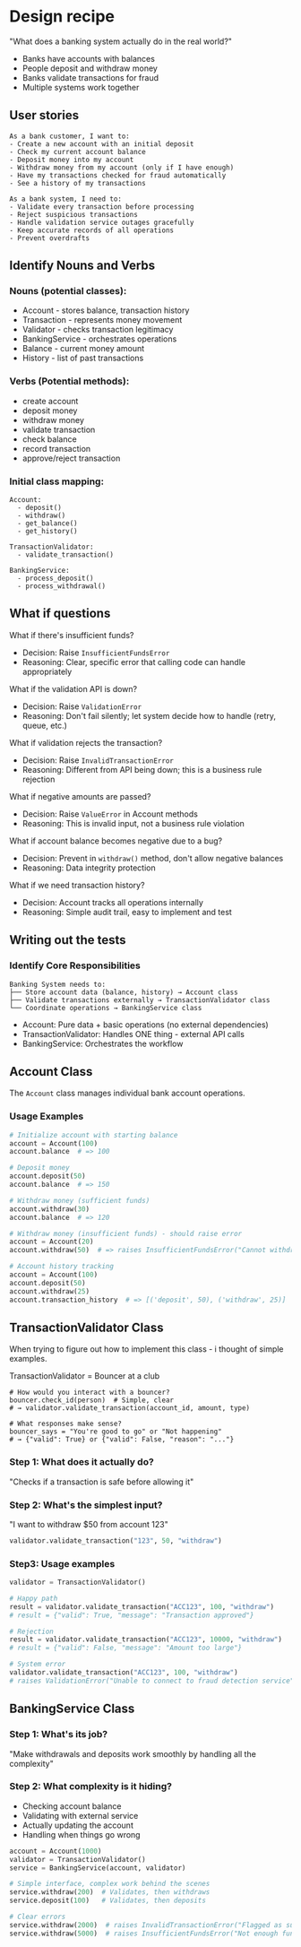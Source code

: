 # Design recipe

"What does a banking system actually do in the real world?"
- Banks have accounts with balances
- People deposit and withdraw money
- Banks validate transactions for fraud
- Multiple systems work together

## User stories
```
As a bank customer, I want to:
- Create a new account with an initial deposit
- Check my current account balance  
- Deposit money into my account
- Withdraw money from my account (only if I have enough)
- Have my transactions checked for fraud automatically
- See a history of my transactions

As a bank system, I need to:
- Validate every transaction before processing
- Reject suspicious transactions
- Handle validation service outages gracefully
- Keep accurate records of all operations
- Prevent overdrafts
```

##  Identify Nouns and Verbs

### Nouns (potential classes):
- Account - stores balance, transaction history
- Transaction - represents money movement
- Validator - checks transaction legitimacy
- BankingService - orchestrates operations
- Balance - current money amount
- History - list of past transactions

### Verbs (Potential methods):
- create account
- deposit money
- withdraw money
- validate transaction
- check balance
- record transaction
- approve/reject transaction

### Initial class mapping:
```
Account:
  - deposit()
  - withdraw() 
  - get_balance()
  - get_history()

TransactionValidator:
  - validate_transaction()
  
BankingService:
  - process_deposit()
  - process_withdrawal()

```

## What if questions
What if there's insufficient funds?
- Decision: Raise `InsufficientFundsError`
- Reasoning: Clear, specific error that calling code can handle appropriately

What if the validation API is down?
- Decision: Raise `ValidationError`
- Reasoning: Don't fail silently; let system decide how to handle (retry, queue, etc.)

What if validation rejects the transaction?
- Decision: Raise `InvalidTransactionError`
- Reasoning: Different from API being down; this is a business rule rejection

What if negative amounts are passed?
- Decision: Raise `ValueError` in Account methods
- Reasoning: This is invalid input, not a business rule violation

What if account balance becomes negative due to a bug?
- Decision: Prevent in `withdraw()` method, don't allow negative balances
- Reasoning: Data integrity protection

What if we need transaction history?
- Decision: Account tracks all operations internally
- Reasoning: Simple audit trail, easy to implement and test


## Writing out the tests

### Identify Core Responsibilities
```
Banking System needs to:
├── Store account data (balance, history) → Account class
├── Validate transactions externally → TransactionValidator class  
└── Coordinate operations → BankingService class
```

- Account: Pure data + basic operations (no external dependencies)
- TransactionValidator: Handles ONE thing - external API calls
- BankingService: Orchestrates the workflow





## Account Class

The `Account` class manages individual bank account operations.

### Usage Examples

```python
# Initialize account with starting balance
account = Account(100)
account.balance  # => 100

# Deposit money
account.deposit(50)
account.balance  # => 150

# Withdraw money (sufficient funds)
account.withdraw(30)
account.balance  # => 120

# Withdraw money (insufficient funds) - should raise error
account = Account(20)
account.withdraw(50)  # => raises InsufficientFundsError("Cannot withdraw 50, balance is 20")

# Account history tracking
account = Account(100)
account.deposit(50)
account.withdraw(25)
account.transaction_history  # => [('deposit', 50), ('withdraw', 25)]
```

## TransactionValidator Class

When trying to figure out how to implement this class - i thought of simple examples.

TransactionValidator = Bouncer at a club

```
# How would you interact with a bouncer?
bouncer.check_id(person)  # Simple, clear
# → validator.validate_transaction(account_id, amount, type)

# What responses make sense?
bouncer_says = "You're good to go" or "Not happening"  
# → {"valid": True} or {"valid": False, "reason": "..."}
```

### Step 1: What does it actually do?
"Checks if a transaction is safe before allowing it"
### Step 2: What's the simplest input?
"I want to withdraw $50 from account 123"

```python
validator.validate_transaction("123", 50, "withdraw")
```

### Step3: Usage examples 
```python
validator = TransactionValidator()

# Happy path
result = validator.validate_transaction("ACC123", 100, "withdraw")
# result = {"valid": True, "message": "Transaction approved"}

# Rejection  
result = validator.validate_transaction("ACC123", 10000, "withdraw") 
# result = {"valid": False, "message": "Amount too large"}

# System error
validator.validate_transaction("ACC123", 100, "withdraw")
# raises ValidationError("Unable to connect to fraud detection service")
```

## BankingService Class

### Step 1: What's its job?
"Make withdrawals and deposits work smoothly by handling all the complexity"

### Step 2: What complexity is it hiding?
- Checking account balance
- Validating with external service
- Actually updating the account
- Handling when things go wrong

```Python
account = Account(1000)
validator = TransactionValidator()
service = BankingService(account, validator)

# Simple interface, complex work behind the scenes
service.withdraw(200)  # Validates, then withdraws
service.deposit(100)   # Validates, then deposits

# Clear errors
service.withdraw(2000)  # raises InvalidTransactionError("Flagged as suspicious")
service.withdraw(5000)  # raises InsufficientFundsError("Not enough funds")
```


